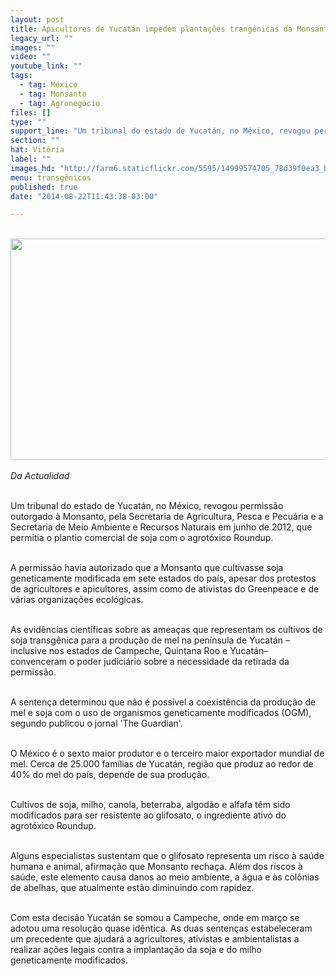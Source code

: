 ```yaml
---
layout: post
title: Apicultores de Yucatán impedem plantações trangênicas da Monsanto
legacy_url: ""
images: ""
video: ""
youtube_link: ""
tags:
  - tag: México
  - tag: Monsanto
  - tag: Agronegócio
files: []
type: ""
support_line: "Um tribunal do estado de Yucatán, no México, revogou permissão outorgado à Monsanto que permitia o plantio comercial de soja com o agrotóxico Roundup."
section: ""
hat: Vitória
label: ""
images_hd: "http://farm6.staticflickr.com/5595/14999574705_78d39f0ea3_b.jpg"
menu: transgênicos
published: true
date: "2014-08-22T11:43:38-03:00"

---
```

<p><br />
<em><img alt="" height="354" src="http://farm6.staticflickr.com/5595/14999574705_78d39f0ea3_b.jpg" width="630" /><br />
<br />
Da Actualidad</em><br />
&nbsp;</p>

<p>Um tribunal do estado de Yucat&aacute;n, no M&eacute;xico, revogou permiss&atilde;o outorgado &agrave; Monsanto, pela Secretaria de Agricultura, Pesca e Pecu&aacute;ria e a Secretaria de Meio Ambiente e Recursos Naturais em junho de 2012, que permitia o plantio comercial de soja com o agrot&oacute;xico Roundup. &nbsp;&nbsp;</p>

<p><br />
A permiss&atilde;o havia autorizado que a Monsanto que cultivasse soja geneticamente modificada em sete estados do pa&iacute;s, apesar dos protestos de agricultores e apicultores, assim como de ativistas do Greenpeace e de v&aacute;rias organiza&ccedil;&otilde;es ecol&oacute;gicas.</p>

<p><br />
As evid&ecirc;ncias cient&iacute;ficas sobre as amea&ccedil;as que representam os cultivos de soja transg&ecirc;nica para a produ&ccedil;&atilde;o de mel na pen&iacute;nsula de Yucat&aacute;n &ndash; inclusive nos estados de Campeche, Quintana Roo e Yucat&aacute;n&ndash; convenceram o poder judici&aacute;rio sobre a necessidade da retirada da permiss&atilde;o.</p>

<p><br />
A senten&ccedil;a determinou que n&atilde;o &eacute; poss&iacute;vel a coexist&ecirc;ncia da produ&ccedil;&atilde;o de mel e soja com o uso de organismos geneticamente modificados (OGM), segundo publicou o jornal &#39;The Guardian&#39;.&nbsp;</p>

<p><br />
O M&eacute;xico &eacute; o sexto maior produtor e o terceiro maior exportador mundial de mel. Cerca de 25.000 fam&iacute;lias de Yucat&aacute;n, regi&atilde;o que produz ao redor de 40% do mel do pa&iacute;s, depende de sua produ&ccedil;&atilde;o. &nbsp; &nbsp;</p>

<p><br />
Cultivos de soja, milho, canola, beterraba, algod&atilde;o e alfafa t&ecirc;m sido modificados para ser resistente ao glifosato, o ingrediente ativo do agrot&oacute;xico Roundup.&nbsp;</p>

<p><br />
Alguns especialistas sustentam que o glifosato representa um risco &agrave; sa&uacute;de humana e animal, afirma&ccedil;&atilde;o que Monsanto recha&ccedil;a. Al&eacute;m dos riscos &agrave; sa&uacute;de, este elemento causa danos ao meio ambiente, a &aacute;gua e &agrave;s col&ocirc;nias de abelhas, que atualmente est&atilde;o diminuindo com rapidez.&nbsp;</p>

<p><br />
Com esta decis&atilde;o Yucat&aacute;n se somou a Campeche, onde em mar&ccedil;o se adotou uma resolu&ccedil;&atilde;o quase id&ecirc;ntica. As duas senten&ccedil;as estabeleceram um precedente que ajudar&aacute; a agricultores, ativistas e ambientalistas a realizar a&ccedil;&otilde;es legais contra a implanta&ccedil;&atilde;o da soja e do milho geneticamente modificados.</p>
